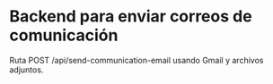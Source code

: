 # Backend para enviar correos de comunicación

Ruta POST /api/send-communication-email usando Gmail y archivos adjuntos.
